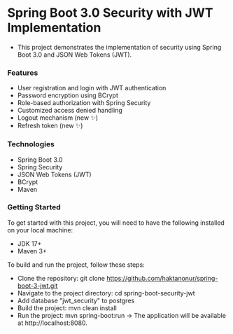 # Spring Boot 3.0 Security with JWT Implementation
- This project demonstrates the implementation of security using Spring Boot 3.0 and JSON Web Tokens (JWT).

### Features
- User registration and login with JWT authentication
- Password encryption using BCrypt
- Role-based authorization with Spring Security
- Customized access denied handling
- Logout mechanism (new ✨)
- Refresh token (new ✨)

### Technologies
- Spring Boot 3.0
- Spring Security
- JSON Web Tokens (JWT)
- BCrypt
- Maven

### Getting Started
To get started with this project, you will need to have the following installed on your local machine:
- JDK 17+
- Maven 3+
  
To build and run the project, follow these steps:
- Clone the repository: git clone https://github.com/haktanonur/spring-boot-3-jwt.git
- Navigate to the project directory: cd spring-boot-security-jwt
- Add database "jwt_security" to postgres
- Build the project: mvn clean install
- Run the project: mvn spring-boot:run
-> The application will be available at http://localhost:8080.
